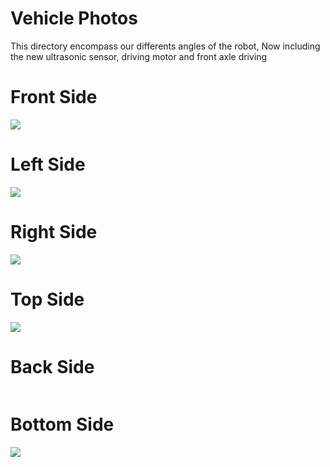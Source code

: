 Vehicle Photos
==

This directory encompass our differents angles of the robot, Now including the new ultrasonic sensor, driving motor and front axle driving

Front Side
==

![](https://github.com/TheRoboticClan/Autonomus1/blob/main/v-photos/AutonomusOne-Front.jpg)

Left Side
==

![](https://github.com/TheRoboticClan/Autonomus1/blob/main/v-photos/AutonomusOne-Left.jpg)

Right Side
==

![](https://github.com/TheRoboticClan/Autonomus1/blob/main/v-photos/AutonomusOne-Right.jpg)

Top Side
==

![](https://github.com/TheRoboticClan/Autonomus1/blob/main/v-photos/AutonomusOne-Top.jpg)

Back Side
==

![]()

Bottom Side
==

![](https://github.com/TheRoboticClan/Autonomus1/blob/main/v-photos/AutonomusOne-Bottom.jpg)

